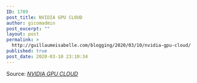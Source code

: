 ```yaml
---
ID: 1709
post_title: NVIDIA GPU CLOUD
author: gicomadmin
post_excerpt: ""
layout: post
permalink: >
  http://guillaumeisabelle.com/blogging/2020/03/10/nvidia-gpu-cloud/
published: true
post_date: 2020-03-10 23:10:34
---
```

Source: *[NVIDIA GPU CLOUD][1]*

 [1]: https://ngc.nvidia.com/catalog/all?orderBy=modifiedDESC&pageNumber=2&query=&quickFilter=&filters=